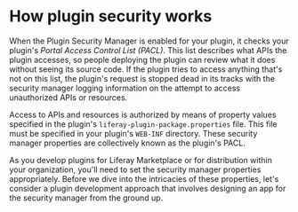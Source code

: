 # How plugin security works

When the Plugin Security Manager is enabled for your plugin, it checks your
plugin's *Portal Access Control List (PACL)*. This list describes what APIs the
plugin accesses, so people deploying the plugin can review what it does without
seeing its source code. If the plugin tries to access anything that's not on
this list, the plugin's request is stopped dead in its tracks with the security
manager logging information on the attempt to access unauthorized APIs or
resources. 

Access to APIs and resources is authorized by means of property values specified
in the plugin's `liferay-plugin-package.properties` file. This file must be
specified in your plugin's `WEB-INF` directory. These security manager
properties are collectively known as the plugin's PACL. 

As you develop plugins for Liferay Marketplace or for distribution within your
organization, you'll need to set the security manager properties appropriately.
Before we dive into the intricacies of these properties, let's consider a plugin
development approach that involves designing an app for the security manager
from the ground up. 
